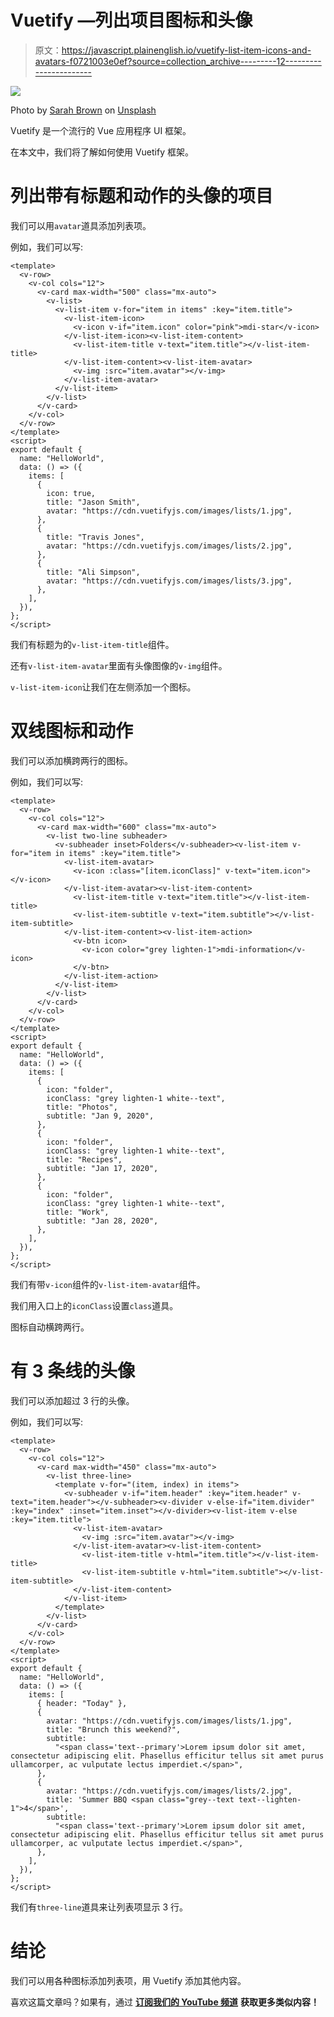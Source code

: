 # Vuetify —列出项目图标和头像

> 原文：<https://javascript.plainenglish.io/vuetify-list-item-icons-and-avatars-f0721003e0ef?source=collection_archive---------12----------------------->

![](img/b3aa7e11173849de332b0cf0922802dc.png)

Photo by [Sarah Brown](https://unsplash.com/@sweetpagesco?utm_source=medium&utm_medium=referral) on [Unsplash](https://unsplash.com?utm_source=medium&utm_medium=referral)

Vuetify 是一个流行的 Vue 应用程序 UI 框架。

在本文中，我们将了解如何使用 Vuetify 框架。

# 列出带有标题和动作的头像的项目

我们可以用`avatar`道具添加列表项。

例如，我们可以写:

```
<template>
  <v-row>
    <v-col cols="12">
      <v-card max-width="500" class="mx-auto">
        <v-list>
          <v-list-item v-for="item in items" :key="item.title">
            <v-list-item-icon>
              <v-icon v-if="item.icon" color="pink">mdi-star</v-icon>
            </v-list-item-icon><v-list-item-content>
              <v-list-item-title v-text="item.title"></v-list-item-title>
            </v-list-item-content><v-list-item-avatar>
              <v-img :src="item.avatar"></v-img>
            </v-list-item-avatar>
          </v-list-item>
        </v-list>
      </v-card>
    </v-col>
  </v-row>
</template>
<script>
export default {
  name: "HelloWorld",
  data: () => ({
    items: [
      {
        icon: true,
        title: "Jason Smith",
        avatar: "https://cdn.vuetifyjs.com/images/lists/1.jpg",
      },
      {
        title: "Travis Jones",
        avatar: "https://cdn.vuetifyjs.com/images/lists/2.jpg",
      },
      {
        title: "Ali Simpson",
        avatar: "https://cdn.vuetifyjs.com/images/lists/3.jpg",
      },
    ],
  }),
};
</script>
```

我们有标题为的`v-list-item-title`组件。

还有`v-list-item-avatar`里面有头像图像的`v-img`组件。

`v-list-item-icon`让我们在左侧添加一个图标。

# 双线图标和动作

我们可以添加横跨两行的图标。

例如，我们可以写:

```
<template>
  <v-row>
    <v-col cols="12">
      <v-card max-width="600" class="mx-auto">
        <v-list two-line subheader>
          <v-subheader inset>Folders</v-subheader><v-list-item v-for="item in items" :key="item.title">
            <v-list-item-avatar>
              <v-icon :class="[item.iconClass]" v-text="item.icon"></v-icon>
            </v-list-item-avatar><v-list-item-content>
              <v-list-item-title v-text="item.title"></v-list-item-title>
              <v-list-item-subtitle v-text="item.subtitle"></v-list-item-subtitle>
            </v-list-item-content><v-list-item-action>
              <v-btn icon>
                <v-icon color="grey lighten-1">mdi-information</v-icon>
              </v-btn>
            </v-list-item-action>
          </v-list-item>
        </v-list>
      </v-card>
    </v-col>
  </v-row>
</template>
<script>
export default {
  name: "HelloWorld",
  data: () => ({
    items: [
      {
        icon: "folder",
        iconClass: "grey lighten-1 white--text",
        title: "Photos",
        subtitle: "Jan 9, 2020",
      },
      {
        icon: "folder",
        iconClass: "grey lighten-1 white--text",
        title: "Recipes",
        subtitle: "Jan 17, 2020",
      },
      {
        icon: "folder",
        iconClass: "grey lighten-1 white--text",
        title: "Work",
        subtitle: "Jan 28, 2020",
      },
    ],
  }),
};
</script>
```

我们有带`v-icon`组件的`v-list-item-avatar`组件。

我们用入口上的`iconClass`设置`class`道具。

图标自动横跨两行。

# 有 3 条线的头像

我们可以添加超过 3 行的头像。

例如，我们可以写:

```
<template>
  <v-row>
    <v-col cols="12">
      <v-card max-width="450" class="mx-auto">
        <v-list three-line>
          <template v-for="(item, index) in items">
            <v-subheader v-if="item.header" :key="item.header" v-text="item.header"></v-subheader><v-divider v-else-if="item.divider" :key="index" :inset="item.inset"></v-divider><v-list-item v-else :key="item.title">
              <v-list-item-avatar>
                <v-img :src="item.avatar"></v-img>
              </v-list-item-avatar><v-list-item-content>
                <v-list-item-title v-html="item.title"></v-list-item-title>
                <v-list-item-subtitle v-html="item.subtitle"></v-list-item-subtitle>
              </v-list-item-content>
            </v-list-item>
          </template>
        </v-list>
      </v-card>
    </v-col>
  </v-row>
</template>
<script>
export default {
  name: "HelloWorld",
  data: () => ({
    items: [
      { header: "Today" },
      {
        avatar: "https://cdn.vuetifyjs.com/images/lists/1.jpg",
        title: "Brunch this weekend?",
        subtitle:
          "<span class='text--primary'>Lorem ipsum dolor sit amet, consectetur adipiscing elit. Phasellus efficitur tellus sit amet purus ullamcorper, ac vulputate lectus imperdiet.</span>",
      },
      {
        avatar: "https://cdn.vuetifyjs.com/images/lists/2.jpg",
        title: 'Summer BBQ <span class="grey--text text--lighten-1">4</span>',
        subtitle:
          "<span class='text--primary'>Lorem ipsum dolor sit amet, consectetur adipiscing elit. Phasellus efficitur tellus sit amet purus ullamcorper, ac vulputate lectus imperdiet.</span>",
      },
    ],
  }),
};
</script>
```

我们有`three-line`道具来让列表项显示 3 行。

# 结论

我们可以用各种图标添加列表项，用 Vuetify 添加其他内容。

喜欢这篇文章吗？如果有，通过 [**订阅我们的 YouTube 频道**](https://www.youtube.com/channel/UCtipWUghju290NWcn8jhyAw?sub_confirmation=true) **获取更多类似内容！**